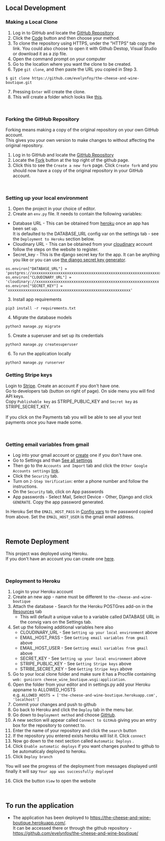 
## Local Development
### Making a Local Clone

1. Log in to GitHub and locate the [GitHub Repository](https://github.com/evelynfoy/the-cheese-and-wine-boutique)
2. Click the [Code](//docs/images/deployment/clone-button.png) button and then choose your method.
3. To clone the repository using HTTPS, under the "HTTPS" tab copy the link. You could also choose to open it with Github Destop, Visual Studio or download it as a zip file.
4. Open the command prompt on your computer
5. Go to the location where you want the clone to be created.
6. Type `git clone`, and then paste the URL you copied in Step 3.

  ```
  $ git clone https://github.com/evelynfoy/the-cheese-and-wine-boutique.git
  ```

7. Pressing `Enter` will create the clone.
8. This will create a folder which looks like [this](//docs/images/deployment/folder.png).

<br>

### Forking the GitHub Repository

Forking means making a copy of the original repository on your own GitHub account.     
This gives you your own version to make changes to without affecting the original repository.

1. Log in to GitHub and locate the [GitHub Repository](https://github.com/evelynfoy/the-cheese-and-wine-boutique)
2. Locate the [Fork](//docs/images/deployment/fork.png) button at the top right of the github page.
3. Click this to see the `Create a new fork` page. Click `Create fork` and you should now have a copy of the original repository in your GitHub account.

<br>

### Setting up your local environment

1. Open the project in your choice of editor.
2. Create an `env.py` file. It needs to contain the following variables:

  * Database URL - This can be obtained from [heroku](https://dashboard.heroku.com/) once an app has been set up.    
    It is defaulted to the DATABASE_URL config var on the settings tab - see the `Deployment to Heroku` section below. 
  * Cloudinary URL - This can be obtained from your [cloudinary](https://cloudinary.com/) account  follow the steps on the website to register. 
  * Secret_key - This is the django secret key for the app. It can be anything you like or you can use [the django secret key generator](https://miniwebtool.com/django-secret-key-generator/). 


```import os
os.environ["DATABASE_URL"] = 'postgres://xxxxxxxxxxxxxxxxxxxxxxxxxxxxxxxxxxxxxxxxxxxxxxxxxxxxxxxxxxxx'
os.environ["CLOUDINARY_URL"] = 'cloudinary://xxxxxxxxxxxxxxxxxxxxxxxxxxxxxxxxxxxxxxxxxxxxxxxxxxxxxxxx'
os.environ["SECRET_KEY"] = 'xxxxxxxxxxxxxxxxxxxxxxxxxxxxxxxxxxxxxxxxxxxxxxxxxxxxxxxx'
```

3. Install app requirements
```
pip3 install -r requirements.txt
```

4. Migrate the database models  
```
python3 manage.py migrate
```

5. Create a superuser and set up its credentials 
```
python3 manage.py createsuperuser
```

6. To run the application locally 
```
python3 manage.py runserver
```

### Getting Stripe keys
Login to [Stripe](https://dashboard.stripe.com). Create an account if you don't have one.    
Go to developers tab (button on right of page). On side menu you will find API keys.     
Copy `Publishable key` as STRIPE_PUBLIC_KEY and `Secret key` as STRIPE_SECRET_KEY.    
<br>
If you click on the Payments tab you will be able to see all your test payments once you have made some.

<br>

### Getting email variables from gmail

- Log into your gmail account or [create](https://mail.google.com) one if you don't have one. 
- Go to Settings and than [See all settings](//docs/images/deployment/gmail-settings.png)
- Then go to the `Accounts and Import` tab and click the `Other Google Accounts settings` [link](//docs/images/deployment/other-google-account-settings.png).
- Click the `Security` tab. 
- Turn on `2-Step Verification`: enter a phone number and follow the instructions.
- On the `Security` tab, click on App passwords
- App passwords - Select Mail, Select Device - Other, Django and click `GENERATE`. Copy the app password generated.

In Heroku 
Set the `EMAIL_HOST_PASS` in [Config vars](//docs/images/deployment/config-vars.png) to the password copied from above.
Set the `EMAIL_HOST_USER` is the gmail email address.

<br>

## Remote Deployment
This project was deployed using Heroku.    
If you don't have an account you can create one [here](https://dashboard.heroku.com/apps "Heroku").

<br>

### Deployment to Heroku

1.  Login to your Heroku account
2.  Create an new app - name must be different to `the-cheese-and-wine-boutique`
3.  Attach the database - Search for the Heroku POSTGres add-on in the [Resources](//docs/images/deployment/heroku-postgres.png) tab 
    - This will default a unique value to a variable called DATABASE URL in the convig vars on the Settings tab.
4.  Set up the following additional variables here also
    - CLOUDINARY_URL - See `Setting up your local environment` above
    - EMAIL_HOST_PASS - See `Getting email variables from gmail` above
    - EMAIL_HOST_USER - See `Getting email variables from gmail` above
    - SECRET_KEY - See `Setting up your local environment` above
    - STRIPE_PUBLIC_KEY - See `Getting Stripe keys` above
    - STRIBE_SECRET_KEY - See `Getting Stripe keys` above
5.  Go to your local clone folder and make sure it has a Procfile containing `web: gunicorn cheese_wine_boutique.wsgi:application`.    
6.  Open the folder from your editor and in settings.py add your Heroku appname to ALLOWED_HOSTS     
    e.g. `ALLOWED_HOSTS = ['the-cheese-and-wine-boutique.herokuapp.com', 'localhost']`
7. Commit your changes and push to github
8. Go back to Heroku and click the `Deploy` tab in the menu bar. 
9. Go down to `Deployment method` and choose [GitHub](//docs/images/deployment/deployment.png).
10. A new section will appear called `Connect to GitHub` giving you an entry box for the repository to connect to.
11. Enter the name of your repository and click the `search` button
12. If the repository you entered exists heroku will list it. Click `connect`
13. Now go down to the next section called `Automatic Deploys` .
14. Click `Enable automatic deploys` if you want changes pushed to github to be automaticaly deployed to heroku.
15. Click `Deploy branch`

You will see the progress of the deployment from messages displayed until finally it will say `Your app was successfully deployed`

16. Click the button `View` to open the website

<br>


## To run the application
- The application has been deployed to https://the-cheese-and-wine-boutique.herokuapp.com/.    
  It can be accessed there or through the github repository - https://github.com/evelynfoy/the-cheese-and-wine-boutique/